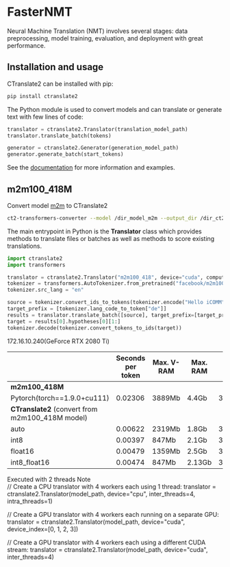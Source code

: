 # FasterNMT
Neural Machine Translation (NMT) involves several stages: data preprocessing, model training, evaluation, and deployment with great performance.

## Installation and usage

CTranslate2 can be installed with pip:

```bash
pip install ctranslate2
```

The Python module is used to convert models and can translate or generate text with few lines of code:

```python
translator = ctranslate2.Translator(translation_model_path)
translator.translate_batch(tokens)

generator = ctranslate2.Generator(generation_model_path)
generator.generate_batch(start_tokens)
```

See the [documentation](https://opennmt.net/CTranslate2) for more information and examples.

## m2m100_418M

Convert model [m2m](https://huggingface.co/docs/transformers/model_doc/m2m_100) to CTranslate2

```bash
ct2-transformers-converter --model /dir_model_m2m --output_dir /dir_ct2model --quantization 'type'
```
The main entrypoint in Python is the **Translator** class which provides methods to translate files or batches as well as methods to score existing translations.
```python
import ctranslate2
import transformers

translator = ctranslate2.Translator("m2m100_418", device="cuda", compute_type="int8_float16")
tokenizer = transformers.AutoTokenizer.from_pretrained("facebook/m2m100_418M")
tokenizer.src_lang = "en"

source = tokenizer.convert_ids_to_tokens(tokenizer.encode("Hello iCOMM"))
target_prefix = [tokenizer.lang_code_to_token["de"]]
results = translator.translate_batch([source], target_prefix=[target_prefix])
target = results[0].hypotheses[0][1:]
tokenizer.decode(tokenizer.convert_tokens_to_ids(target))

```

172.16.10.240(GeForce RTX 2080 Ti)

| | Seconds per token | Max. V-RAM | Max. RAM | BLEU |
| --- | --- | --- | --- | --- |
| **m2m100_418M** | | | |
|  Pytorch(torch==1.9.0+cu111) | 0.02306 | 3889Mb | 4.4Gb | 39.0205 |
| **CTranslate2** (convert from m2m100_418M model) | | | |
| auto | 0.00622 | 2319Mb | 1.8Gb | 39.0205 |
| int8 | 0.00397 | 847Mb | 2.1Gb | 39.6142 |
| float16 | 0.00479 | 1359Mb | 2.5Gb | 38.8939 |
| int8_float16 | 0.00474 | 847Mb | 2.13Gb | 39.9813 |

Executed with 2 threads
Note
<br>
// Create a CPU translator with 4 workers each using 1 thread:
translator = ctranslate2.Translator(model_path, device="cpu", inter_threads=4, intra_threads=1)

// Create a GPU translator with 4 workers each running on a separate GPU:
translator = ctranslate2.Translator(model_path, device="cuda", device_index=[0, 1, 2, 3])

// Create a GPU translator with 4 workers each using a different CUDA stream:
translator = ctranslate2.Translator(model_path, device="cuda", inter_threads=4)
